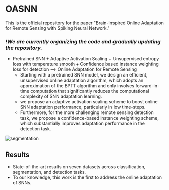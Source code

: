 # OASNN
This is the official repository for the paper "Brain-Inspired Online Adaptation for Remote Sensing with Spiking Neural Network."


### ***!We are currently organizing the code and gradually updating the repository.***


* Pretrained SNN + Adaptive Activation Scaling + Unsupervised entropy loss with temperature smooth + Confidence based instance weighting loss for detection —>  Online Adaptation for Remote Sensing
	* Starting with a pretrained SNN model, we design an efficient, unsupervised online adaptation algorithm, which adopts an approximation of the BPTT algorithm and only involves forward-in-time computation that significantly reduces the computational complexity of SNN adaptation learning.
  * we propose an adaptive activation scaling scheme to boost online SNN adaptation performance, particularly in low time-steps.
  * Furthermore, for the more challenging remote sensing detection task, we propose a confidence-based instance weighting scheme, which substantially improves adaptation performance in the detection task.

![segmentation](https://github.com/user-attachments/assets/0997c2aa-72f7-40f1-a4d6-2ee2eb6d3a98)


## Results
* State-of-the-art results on seven datasets across classification, segmentation, and detection tasks.
* To our knowledge, this work is the first to address the online adaptation of SNNs.
  
